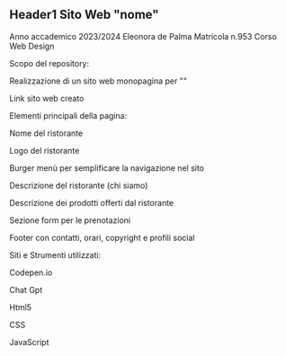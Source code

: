 ## Header1 Sito Web "nome"
Anno accademico 2023/2024
Eleonora de Palma
Matricola n.953
Corso Web Design


Scopo del repository:

Realizzazione di un sito web monopagina per ""

Link sito web creato

Elementi principali della pagina:

Nome del ristorante

Logo del ristorante

Burger menù per semplificare la navigazione nel sito

Descrizione del ristorante (chi siamo)

Descrizione dei prodotti offerti dal ristorante

Sezione form per le prenotazioni

Footer con contatti, orari, copyright e profili social

Siti e Strumenti utilizzati:

Codepen.io

Chat Gpt

Html5

CSS

JavaScript
